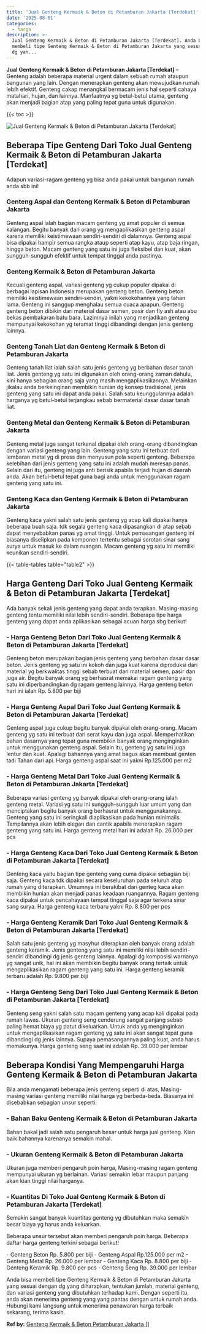 ```yaml
---
title: 'Jual Genteng Kermaik & Beton di Petamburan Jakarta [Terdekat]'
date: '2025-08-01'
categories:
  - harga
description: >-
  Jual Genteng Kermaik & Beton di Petamburan Jakarta [Terdekat]. Anda bisa
  membeli tipe Genteng Kermaik & Beton di Petamburan Jakarta yang sesuai dengan
  dg yan...
---
```


**Jual Genteng Kermaik & Beton di Petamburan Jakarta \[Terdekat\]** – Genteng adalah beberapa material urgent dalam sebuah rumah ataupun bangunan yang lain. Dengan menerapkan genteng akan mewujudkan rumah lebih efektif. Genteng cakap menangkal bermacam jenis hal seperti cahaya matahari, hujan, dan lainnya. Manfaatnya yg betul-betul utama, genteng akan menjadi bagian atap yang paling tepat guna untuk digunakan.

{{< toc >}}

![Jual Genteng Kermaik & Beton di Petamburan Jakarta [Terdekat]](/images/genteng-minimalis-murah22.png)

## Beberapa Tipe Genteng Dari Toko Jual Genteng Kermaik & Beton di Petamburan Jakarta \[Terdekat\]

Adapun variasi-ragam genteng yg bisa anda pakai untuk bangunan rumah anda sbb ini!

### Genteng Aspal dan Genteng Kermaik & Beton di Petamburan Jakarta

Genteng aspal ialah bagian macam genteng yg amat populer di semua kalangan. Begitu banyak dari orang yg mengaplikasikan genteng aspal karena memiliki keistimewaan sendiri-sendiri di dalamnya. Genteng aspal bisa dipakai hampir semua rangka ataup seperti atap kayu, atap baja ringan, hingga beton. Macam genteng yang satu ini juga fleksibel dan kuat, akan sungguh-sungguh efektif untuk tempat tinggal anda pastinya.

### Genteng Kermaik & Beton di Petamburan Jakarta

Kecuali genteng aspal, variasi genteng yg cukup populer dipakai di berbagai lapisan Indonesia merupakan genteng beton. Genteng beton memiliki keistimewaan sendiri-sendiri, yakni kekokohannya yang tahan lama. Genteng ini sanggup menghalau semua cuaca apapun. Genteng genteng beton dibikin dari material dasar semen, pasir dan fly ash atau abu bekas pembakaran batu bara. Lazimnya inilah yang menjadikan genteng mempunyai kekokohan yg teramat tinggi dibandingi dengan jenis genteng lainnya.

### Genteng Tanah Liat dan Genteng Kermaik & Beton di Petamburan Jakarta

Genteng tanah liat ialah salah satu jenis genteng yg berbahan dasar tanah liat. Jenis genteng yg satu ini digunakan oleh orang-orang zaman dahulu, kini hanya sebagian orang saja yang masih mengaplikasikannya. Melainkan jikalau anda berkeinginan membikin hunian dg konsep tradisional, jenis genteng yang satu ini dapat anda pakai. Salah satu keunggulannya adalah harganya yg betul-betul terjangkau sebab bermaterial dasar dasar tanah liat.

### Genteng Metal dan Genteng Kermaik & Beton di Petamburan Jakarta

Genteng metal juga sangat terkenal dipakai oleh orang-orang dibandingkan dengan variasi genteng yang lain. Genteng yang satu ini terbuat dari lembaran metal yg di press dan menyusun pola seperti genteng. Beberapa kelebihan dari jenis genteng yang satu ini adalah mudah meresap panas. Selain dari itu, genteng ini juga anti berisik apabila terjadi hujan di daerah anda. Akan betul-betul tepat guna bagi anda untuk menggunakan ragam genteng yang satu ini.

### Genteng Kaca dan Genteng Kermaik & Beton di Petamburan Jakarta

Genteng kaca yakni salah satu jenis genteng yg acap kali dipakai hanya beberapa buah saja. tdk segala genteng kaca dipasangkan di atap sebab dapat menyebabkan panas yg amat tinggi. Untuk pemasangan genteng ini biasanya diselipkan pada komponen tertentu sebagai sorotan sinar sang surya untuk masuk ke dalam ruangan. Macam genteng yg satu ini memiliki keunikan sendiri-sendiri.

{{< table-tables table="table2" >}}

## Harga Genteng Dari Toko Jual Genteng Kermaik & Beton di Petamburan Jakarta \[Terdekat\]

Ada banyak sekali jenis genteng yang dapat anda terapkan. Masing-masing genteng tentu memiliki nilai lebih sendiri-sendiri. Beberapa tipe harga genteng yang dapat anda aplikasikan sebagai acuan harga sbg berikut!

### \- Harga Genteng Beton Dari Toko Jual Genteng Kermaik & Beton di Petamburan Jakarta \[Terdekat\]

Genteng beton merupakan bagian jenis genteng yang berbahan dasar dasar beton. Jenis genteng yg satu ini kokoh dan juga kuat karena diproduksi dari material yg berkwalitas tinggi sebab terbuat dari material semen, pasir dan juga air. Begitu banyak orang yg berhasrat memakai ragam genteng yang satu ini diperbandingkan dg ragam genteng lainnya. Harga genteng beton hari ini ialah Rp. 5.800 per biji

### \- Harga Genteng Aspal Dari Toko Jual Genteng Kermaik & Beton di Petamburan Jakarta \[Terdekat\]

Genteng aspal juga cukup begitu banyak dipakai oleh orang-orang. Macam genteng yg satu ini terbuat dari serat kayu dan juga aspal. Memperhatikan bahan dasarnya yang tepat guna membikin banyak orang menginginkan untuk menggunakan genteng aspal. Selain itu, genteng yg satu ini juga lentur dan kuat. Apalagi bahannya yang amat bagus akan membuat genten tadi Tahan dari api. Harga genteng aspal saat ini yakni Rp.125.000 per m2

### \- Harga Genteng Metal Dari Toko Jual Genteng Kermaik & Beton di Petamburan Jakarta \[Terdekat\]

Beberapa variasi genteng yg banyak dipakai oleh orang-orang ialah genteng metal. Variasi yg satu ini sungguh-sungguh luar umum yang dan menciptakan begitu banyak orang berhasrat untuk menggunakannya. Genteng yang satu ini seringkali diaplikasikan pada hunian minimalis. Tampilannya akan lebih elegan dan cantik apabila menerapkan ragam genteng yang satu ini. Harga genteng metal hari ini adalah Rp. 26.000 per pcs

### \- Harga Genteng Kaca Dari Toko Jual Genteng Kermaik & Beton di Petamburan Jakarta \[Terdekat\]

Genteng kaca yaitu bagian tipe genteng yang cuma dipakai sebagian biji saja. Genteng kaca tdk dipakai secara keseluruhan pada seluruh atap rumah yang diterapkan. Umumnya ini berakibat dari genteg kaca akan membikin hunian akan menjadi panas keadaan ruangannya. Ragam genteng kaca dipakai untuk pencahayaan tempat tinggal saja agar terkena sinar sang surya. Harga genteng kaca terbaru yakni Rp. 8.800 per pcs

### \- Harga Genteng Keramik Dari Toko Jual Genteng Kermaik & Beton di Petamburan Jakarta \[Terdekat\]

Salah satu jenis genteng yg masyhur diterapkan oleh banyak orang adalah genteng keramik. Jenis genteng yang satu ini memiliki nilai lebih sendiri-sendiri dibandingi dg jenis genteng lainnya. Apalagi dg komposisi warnanya yg sangat unik, hal ini akan membikin begitu banyak orang tertaik untuk mengaplikasikan ragam genteng yang satu ini. Harga genteng keramik terbaru adalah Rp. 9.800 per biji

### \- Harga Genteng Seng Dari Toko Jual Genteng Kermaik & Beton di Petamburan Jakarta \[Terdekat\]

Genteng seng yakni salah satu macam genteng yang acap kali dipakai pada rumah lawas. Ukuran genteng seng cenderung sangat panjang sebab paling hemat biaya yg patut dikeluarkan. Untuk anda yg menginginkan untuk mengaplikasikan ragam genteng yg satu ini akan sangat tepat guna dibandingi dg jenis lainnya. Supaya pemasangannya paling kuat, anda harus memakunya. Harga genteng seng saat ini adalah Rp. 39.000 per lembar

## Beberapa Kondisi Yang Mempengaruhi Harga Genteng Kermaik & Beton di Petamburan Jakarta

Bila anda mengamati beberapa jenis genteng seperti di atas, Masing-masing variasi genteng memiliki nilai harga yg berbeda-beda. Biasanya ini disebabkan sebagian unsur seperti:

### \- Bahan Baku Genteng Kermaik & Beton di Petamburan Jakarta

Bahan bakal jadi salah satu pengaruh besar untuk harga jual genteng. Kian baik bahannya karenanya semakin mahal.

### \- Ukuran Genteng Kermaik & Beton di Petamburan Jakarta

Ukuran juga memberi pengaruh poin harga, Masing-masing ragam genteng mempunyai ukuran yg berlainan. Variasi semakin lebar maupun panjang akan kian tinggi nilai harganya.

### \- Kuantitas Di Toko Jual Genteng Kermaik & Beton di Petamburan Jakarta \[Terdekat\]

Semakin sangat banyak kuantitas genteng yg dibutuhkan maka semakin besar biaya yg harus anda keluarkan.

Beberapa unsur tersebut akan memberi pengaruh poin harga. Beberapa daftar harga genteng terkini sebagai berikut!

\- Genteng Beton Rp. 5.800 per biji - Genteng Aspal Rp.125.000 per m2 - Genteng Metal Rp. 26.000 per lembar - Genteng Kaca Rp. 8.800 per biji - Genteng Keramik Rp. 9.800 per pcs - Genteng Seng Rp. 39.000 per lembar

Anda bisa membeli tipe Genteng Kermaik & Beton di Petamburan Jakarta yang sesuai dengan dg yang diharapkan, tentukan jumlah, material genteng, dan variasi genteng yang dibutuhkan terhadap kami. Dengan seperti itu, anda akan menerima genteng yang yang pantas dengan untuk rumah anda. Hubungi kami langsung untuk menerima penawaran harga terbaik sekarang, terima kasih.

**Ref by:**  [Genteng Kermaik & Beton  Petamburan Jakarta []](https://id.wikipedia.org/wiki/Genteng)
